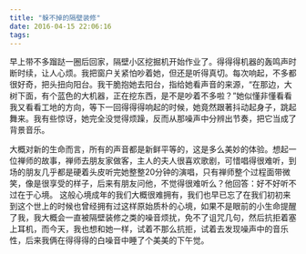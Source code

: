 ```yaml
---
title: "躲不掉的隔壁装修"
date: 2016-04-15 22:06:16
tags:
---
```


早上带不多蹓跶一圈后回家，隔壁小区挖掘机开始作业了。得得得机器的轰鸣声时断时续，让人心烦。我把窗户关紧怕吵着她，但还是听得真切。每次响起，不多都很好奇，把头扭向阳台。我干脆抱她去阳台，指给她看声音的来源，“在那边，大树下面，有个蓝色的大机器，正在挖东西，是不是吵着不多啦？”她似懂非懂看看我又看看工地的方向，等下一回得得得响起的时候，她竟然跟著抖动起身子，跳起舞来。我有些惊讶，她完全没觉得烦躁，反而从那噪声中分辨出节奏，把它当成了背景音乐。 

大概对新的生命而言，所有的声音都是新鲜平等的，这是多么美妙的体验。想起一位禅师的故事，禅师去朋友家做客，主人的夫人很喜欢歌剧，可惜唱得很难听，到场的朋友几乎都是硬着头皮听完她整整20分钟的演唱，只有禅师整个过程面带微笑，像是很享受的样子，后来有朋友问他，不觉得很难听么？他回答：好不好听不过在于心境。 这般心境成年的我们大概很难拥有，我们也早已忘了在我们初初来到这个世上的时候也曾经拥有过这样原始质朴的心境，如果不是眼前的小生命提醒了我，我大概会一直被隔壁装修之类的噪音烦扰，免不了诅咒几句，然后抗拒着塞上耳机，而今天，我也想和她一样，试着不那么抗拒，试着去发现噪声中的音乐性，后来我俩在得得得的白噪音中睡了个美美的下午觉。